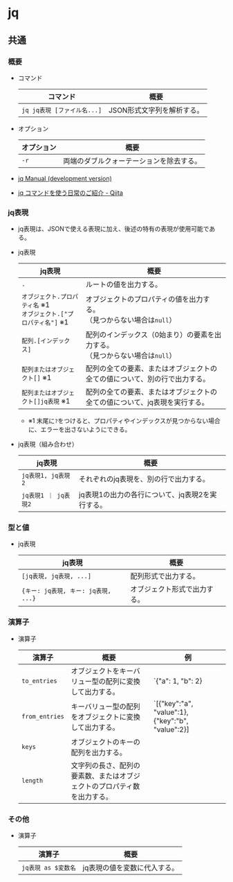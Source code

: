 # jq

## 共通

### 概要

- コマンド

  | コマンド                    | 概要                       |
  | --------------------------- | -------------------------- |
  | `jq jq表現 [ファイル名...]` | JSON形式文字列を解析する。 |

- オプション

  | オプション | 概要                                     |
  | ---------- | ---------------------------------------- |
  | `-r`       | 両端のダブルクォーテーションを除去する。 |

- [jq Manual (development version)](https://stedolan.github.io/jq/manual/)
- [jq コマンドを使う日常のご紹介 - Qiita](https://qiita.com/takeshinoda@github/items/2dec7a72930ec1f658af)

### jq表現

- jq表現は、JSONで使える表現に加え、後述の特有の表現が使用可能である。

- jq表現

  | jq表現                                 | 概要                                                         |
  | -------------------------------------- | ------------------------------------------------------------ |
  | `.`                                    | ルートの値を出力する。                                       |
  | `オブジェクト.プロパティ名` ※1<br />`オブジェクト.["プロパティ名"]` ※1 | オブジェクトのプロパティの値を出力する。<br />（見つからない場合は`null`）     |
  | `配列.[インデックス]`                 | 配列のインデックス（0始まり）の要素を出力する。<br />（見つからない場合は`null`） |
  | `配列またはオブジェクト[]` ※1           | 配列の全ての要素、またはオブジェクトの全ての値について、別の行で出力する。 |
  | `配列またはオブジェクト[]jq表現` ※1 | 配列の全ての要素、またはオブジェクトの全ての値について、jq表現を実行する。 |

  - ※1 末尾に`?`をつけると、プロパティやインデックスが見つからない場合に、エラーを出さないようにできる。

- jq表現（組み合わせ）

  | jq表現               | 概要                                             |
  | -------------------- | ------------------------------------------------ |
  | `jq表現1, jq表現2`   | それぞれのjq表現を、別の行で出力する。           |
  | `jq表現1 ｜ jq表現2` | jq表現1の出力の各行について、jq表現2を実行する。 |

### 型と値

- jq表現

  | jq表現                              | 概要                         |
  | ----------------------------------- | ---------------------------- |
  | `[jq表現, jq表現, ...]`             | 配列形式で出力する。         |
  | `{キー: jq表現, キー: jq表現, ...}` | オブジェクト形式で出力する。 |

### 演算子

- 演算子

  | 演算子         | 概要                                                         | 例                                                           |
  | -------------- | ------------------------------------------------------------ | ------------------------------------------------------------ |
  | `to_entries`   | オブジェクトをキーバリュー型の配列に変換して出力する。       | `{"a": 1, "b": 2} | to_entries`<br />-> `[{"key":"a", "value":1}, {"key":"b", "value":2}]` |
  | `from_entries` | キーバリュー型の配列をオブジェクトに変換して出力する。       | `[{"key":"a", "value":1}, {"key":"b", "value":2}] | to_entries`<br />-> `{"a": 1, "b": 2}` |
  | `keys`         | オブジェクトのキーの配列を出力する。                         |                                                              |
  | `length`       | 文字列の長さ、配列の要素数、またはオブジェクトのプロパティ数を出力する。 |                                                              |

### その他

- 演算子

  | 演算子              | 概要                         |
  | ------------------- | ---------------------------- |
  | `jq表現 as $変数名` | jq表現の値を変数に代入する。 |
